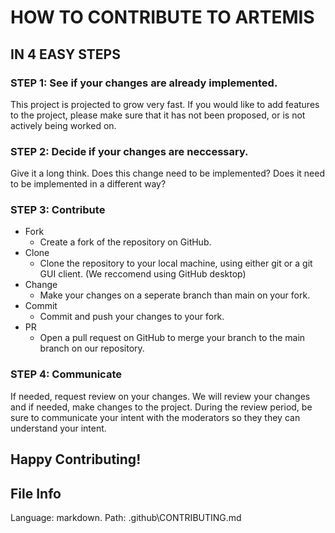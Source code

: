 # HOW TO CONTRIBUTE TO ARTEMIS
## IN 4 EASY STEPS

### STEP 1: See if your changes are already implemented.

This project is projected to grow very fast. If you would like to add features to the project,
please make sure that it has not been proposed, or is not actively being worked on. 

### STEP 2: Decide if your changes are neccessary.

Give it a long think. Does this change need to be implemented? Does it need to be implemented in a 
different way?

### STEP 3: Contribute
- Fork
  - Create a fork of the repository on GitHub.
- Clone
  - Clone the repository to your local machine, using either git or a git GUI client. (We reccomend using GitHub desktop)
- Change
  - Make your changes on a seperate branch than main on your fork.
- Commit
  - Commit and push your changes to your fork.
- PR
  - Open a pull request on GitHub to merge your branch to the main branch on our repository.
### STEP 4: Communicate
If needed, request review on your changes. We will review your changes and if needed, make changes to the project. During the review period, be sure to communicate your intent with the moderators so they they can understand your intent.

## Happy Contributing!

## File Info


 Language: markdown.
 Path: .github\CONTRIBUTING.md
